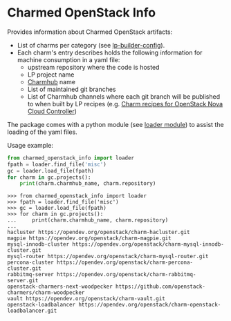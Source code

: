 # Charmed OpenStack Info

Provides information about Charmed OpenStack artifacts:

* List of charms per category (see
  [lp-builder-config](./charmed_openstack_info/data/lp-builder-config)).
* Each charm's entry describes holds the following information for machine
  consumption in a yaml file:
  - upstream repository where the code is hosted
  - LP project name
  - [Charmhub](https://charmhub.io) name
  - List of maintained git branches
  - List of Charmhub channels where each git branch will be published to when
    built by LP recipes (e.g. [Charm recipes for OpenStack Nova Cloud
    Controller](https://launchpad.net/charm-nova-cloud-controller/+charm-recipes))

The package comes with a python module (see [loader
module](./charmed_openstack_info/loader.py)) to assist the loading of the yaml
files.

Usage example:

```python
from charmed_openstack_info import loader
fpath = loader.find_file('misc')
gc = loader.load_file(fpath)
for charm in gc.projects():
    print(charm.charmhub_name, charm.repository)
```

```
>>> from charmed_openstack_info import loader
>>> fpath = loader.find_file('misc')
>>> gc = loader.load_file(fpath)
>>> for charm in gc.projects():
...     print(charm.charmhub_name, charm.repository)
...
hacluster https://opendev.org/openstack/charm-hacluster.git
magpie https://opendev.org/openstack/charm-magpie.git
mysql-innodb-cluster https://opendev.org/openstack/charm-mysql-innodb-cluster.git
mysql-router https://opendev.org/openstack/charm-mysql-router.git
percona-cluster https://opendev.org/openstack/charm-percona-cluster.git
rabbitmq-server https://opendev.org/openstack/charm-rabbitmq-server.git
openstack-charmers-next-woodpecker https://github.com/openstack-charmers/charm-woodpecker
vault https://opendev.org/openstack/charm-vault.git
openstack-loadbalancer https://opendev.org/openstack/charm-openstack-loadbalancer.git
```
